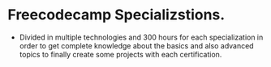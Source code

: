 # Freecodecamp Specializstions. 

* Divided in multiple technologies and 300 hours for each 
specialization in order to get complete knowledge 
about the basics and also advanced topics to finally create some 
projects with each certification. 
